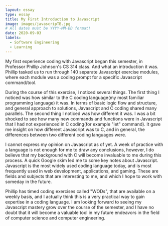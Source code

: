 ```yaml
---
layout: essay
type: essay
title: My First Introduction to Javascript
image: images/javascripTB.jpg
# All dates must be YYYY-MM-DD format!
date: 2020-09-03
labels:
  - Software Engineering
  - Learning
---
```

  My first experience coding with Javascript began this semester, in Professor Phillip Johnson's CS 314 class. And what an introduction it was. Phillip tasked us to run through 140 separate Javascript exercise modules, where each module was a coding prompt for a specific Javascript command/tool. 
  
  During the course of this exercise, I noticed several things. The first thing I noticed was how similar to the C coding language(my most familiar programming language) it was. In terms of basic logic flow and structure, and general approach to solutions, Javascript and C coding shared many parallels. The second thing I noticed was how different it was. I was a bit shocked to see how many new commands and functions were in Javascript that I had not experienced in C coding(for example "let" command). It gave me insight on how different Javascript was to C, and in general, the differences between two different coding languages were.
  
   I cannot express my opinion on Javascript as of yet. A week of practice with a language is not enough for me to draw any conclusions, however, I do believe that my background with C will become invaluable to me during this process. A quick Google skim led me to some key notes about Javascript. Javascript is the most widely used coding language today, and is most frequently used in web development, applications, and gaming. These are fields and subjects that are interesting to me, and which I hope to work with someday in the future. 
   
   Phillip has timed coding exercises called "WODs", that are available on a weekly basis, and I actually think this is a very practical way to gain expertise in a coding language. I am looking forward to seeing my Javascript mastery grow over the course of the semester, and I have no doubt that it will become a valuable tool in my future endeavors in the field of computer science and computer engineering. 

